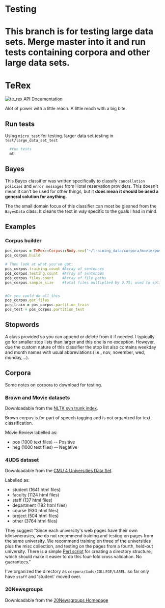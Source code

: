 # Testing
This branch is for testing large data sets. Merge master into it and run tests containing corpora and other large data sets.
=======
# TeRex
[![te_rex API Documentation](https://www.omniref.com/ruby/gems/te_rex.png)](https://www.omniref.com/ruby/gems/te_rex)

Alot of power with a little reach.
A little reach with a big bite.


## Run tests
Using `micro_test` for testing. larger data set testing in `test/large_data_set_test`

```sh
  #run tests
  mt
```
## Bayes
This Bayes classifier was written specifically to classify `cancellation policies` and `error messages` from Hotel reservation providers. This doesn't mean it can't be used for other things, but it **does mean it should be used a general solution for anything.**

The the small domain focus of this classifier can most be gleaned from the `BayesData` class. It cleans the text in way specific to the goals I had in mind.

## Examples
### Corpus builder

```rb
pos_corpus = TeRex::Corpus::Body.new('~/training_data/corpora/movie/positive/cv**', TeRex::Format::BasicFile)
pos_corpus.build

# Then look at what you've got:
pos_corpus.training.count #Array of sentences
pos_corpus.testing.count  #Array of sentences
pos_corpus.files.count    #Array of file paths
pos_corpus.sample_size    #total files multiplied by 0.75; used to split files for test/train (0.25 for test, rest for train)


#Or you could do all this
pos_corpus.get_files
pos_train = pos_corpus.partition_train
pos_test = pos_corpus.partition_test
```


## Stopwords
A class provided so you can append or delete from it if needed. I typically go for smaller stop lists than larger and this one is no exception. However, due the custom nature of this classifier the stop list also contains weekday and month names with usual abbreviations (i.e., nov, november, wed, monday,...).


## Corpora
Some notes on corpora to download for testing.

### Brown and Movie datasets
Downloadable from the [NLTK svn trunk index](http://nltk.googlecode.com/svn/trunk/nltk_data/index.xml).

Brown corpus is for part of speech tagging and is not organized for text classification.

Movie Review labelled as:
* pos (1000 text files) -- Positive
* neg (1000 text files) -- Negative


### 4UDS dataset
Downloadable from the [CMU 4 Universities Data Set](http://www.cs.cmu.edu/afs/cs.cmu.edu/project/theo-19/www/data/).

Labelled as:
* student (1641 html files)
* faculty (1124 html files)
* staff (137 html files)
* department (182 html files)
* course (930 html files)
* project (504 html files)
* other (3764 html files)

They suggest "Since each university's web pages have their own idiosyncrasies, we do not recommend training and testing on pages from the same university. We recommend training on three of the universities plus the misc collection, and testing on the pages from a fourth, held-out university. There is a simple [Perl script](http://www.cs.cmu.edu/afs/cs.cmu.edu/project/theo-20/www/data/make-x-val) for creating a directory structure, which should make it easier to do this four-fold cross validation. No guarantees."

I've organized the directory as `corpora/4uds/COLLEGE/LABEL`. so far only have `staff` and 'student` moved over.

### 20Newsgroups
Downloadable from the [20Newsgroups Homepage](http://qwone.com/~jason/20Newsgroups/)
